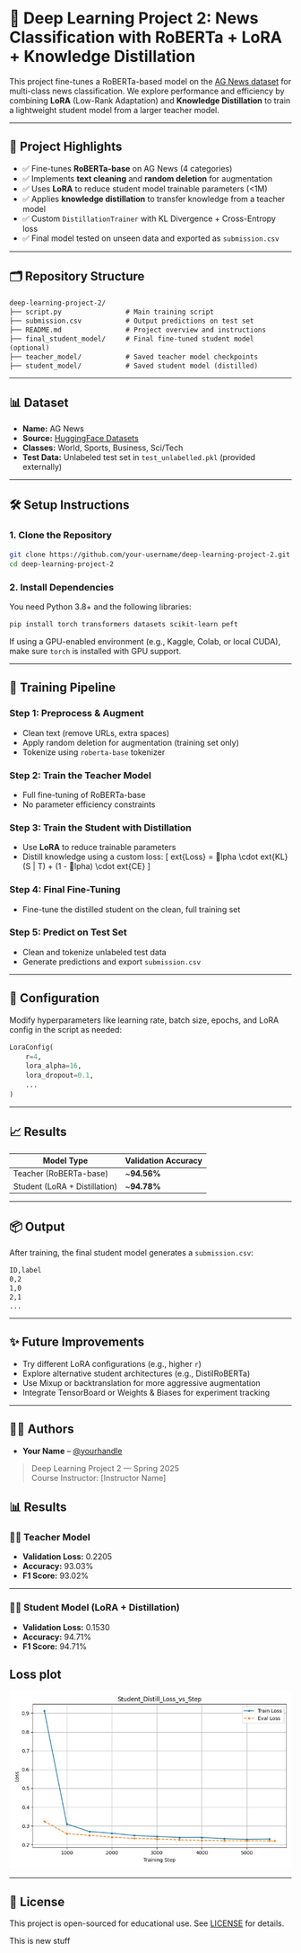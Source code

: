 # 🧠 Deep Learning Project 2: News Classification with RoBERTa + LoRA + Knowledge Distillation

This project fine-tunes a RoBERTa-based model on the [AG News dataset](https://huggingface.co/datasets/ag_news) for multi-class news classification. We explore performance and efficiency by combining **LoRA** (Low-Rank Adaptation) and **Knowledge Distillation** to train a lightweight student model from a larger teacher model.

---

## 🚀 Project Highlights

- ✅ Fine-tunes **RoBERTa-base** on AG News (4 categories)
- ✅ Implements **text cleaning** and **random deletion** for augmentation
- ✅ Uses **LoRA** to reduce student model trainable parameters (<1M)
- ✅ Applies **knowledge distillation** to transfer knowledge from a teacher model
- ✅ Custom `DistillationTrainer` with KL Divergence + Cross-Entropy loss
- ✅ Final model tested on unseen data and exported as `submission.csv`


---

## 🗂️ Repository Structure

```
deep-learning-project-2/
├── script.py                # Main training script
├── submission.csv           # Output predictions on test set
├── README.md                # Project overview and instructions
├── final_student_model/     # Final fine-tuned student model (optional)
├── teacher_model/           # Saved teacher model checkpoints
├── student_model/           # Saved student model (distilled)
```

---

## 📊 Dataset

- **Name:** AG News
- **Source:** [HuggingFace Datasets](https://huggingface.co/datasets/ag_news)
- **Classes:** World, Sports, Business, Sci/Tech
- **Test Data:** Unlabeled test set in `test_unlabelled.pkl` (provided externally)

---

## 🛠️ Setup Instructions

### 1. Clone the Repository

```bash
git clone https://github.com/your-username/deep-learning-project-2.git
cd deep-learning-project-2
```

### 2. Install Dependencies

You need Python 3.8+ and the following libraries:

```bash
pip install torch transformers datasets scikit-learn peft
```

If using a GPU-enabled environment (e.g., Kaggle, Colab, or local CUDA), make sure `torch` is installed with GPU support.

---

## 🧪 Training Pipeline

### Step 1: Preprocess & Augment

- Clean text (remove URLs, extra spaces)
- Apply random deletion for augmentation (training set only)
- Tokenize using `roberta-base` tokenizer

### Step 2: Train the Teacher Model

- Full fine-tuning of RoBERTa-base
- No parameter efficiency constraints

### Step 3: Train the Student with Distillation

- Use **LoRA** to reduce trainable parameters
- Distill knowledge using a custom loss:
  \[
  	ext{Loss} = lpha \cdot 	ext{KL}(S \| T) + (1 - lpha) \cdot 	ext{CE}
  \]

### Step 4: Final Fine-Tuning

- Fine-tune the distilled student on the clean, full training set

### Step 5: Predict on Test Set

- Clean and tokenize unlabeled test data
- Generate predictions and export `submission.csv`

---

## 🔧 Configuration

Modify hyperparameters like learning rate, batch size, epochs, and LoRA config in the script as needed:

```python
LoraConfig(
    r=4,
    lora_alpha=16,
    lora_dropout=0.1,
    ...
)
```

---

## 📈 Results

| Model Type      | Validation Accuracy |
|-----------------|---------------------|
| Teacher (RoBERTa-base) | ~**94.56%**            |
| Student (LoRA + Distillation) | ~**94.78%**            |


---

## 📦 Output

After training, the final student model generates a `submission.csv`:

```csv
ID,label
0,2
1,0
2,1
...
```

---

## ✨ Future Improvements

- Try different LoRA configurations (e.g., higher `r`)
- Explore alternative student architectures (e.g., DistilRoBERTa)
- Use Mixup or backtranslation for more aggressive augmentation
- Integrate TensorBoard or Weights & Biases for experiment tracking

---

## 👨‍💻 Authors

- **Your Name** – [@yourhandle](https://github.com/yourhandle)

> Deep Learning Project 2 — Spring 2025  
> Course Instructor: [Instructor Name]
>

## 📊 Results

### 🧑‍🏫 Teacher Model
- **Validation Loss:** 0.2205  
- **Accuracy:** 93.03%  
- **F1 Score:** 93.02%

---

### 👩‍🎓 Student Model (LoRA + Distillation)
- **Validation Loss:** 0.1530  
- **Accuracy:** 94.71%  
- **F1 Score:** 94.71%

## Loss plot
![Student Distillation Loss vs Step](images/student_distill_loss.jpeg)

---

## 📜 License

This project is open-sourced for educational use. See [LICENSE](LICENSE) for details.

This is new stuff

